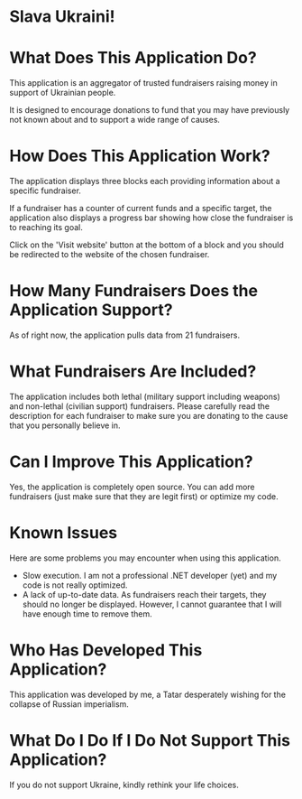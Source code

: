 # Slava Ukraini!

# What Does This Application Do?

This application is an aggregator of trusted fundraisers raising money in support of Ukrainian people. 

It is designed to encourage donations to fund that you may have previously not known about and to support a wide range of causes.

# How Does This Application Work?

The application displays three blocks each providing information about a specific fundraiser.

If a fundraiser has a counter of current funds and a specific target, the application also displays a progress bar showing how close the fundraiser is to reaching its goal.

Click on the 'Visit website' button at the bottom of a block and you should be redirected to the website of the chosen fundraiser.

# How Many Fundraisers Does the Application Support?

As of right now, the application pulls data from 21 fundraisers.

# What Fundraisers Are Included?

The application includes both lethal (military support including weapons) and non-lethal (civilian support) fundraisers. Please carefully read the description for each fundraiser to make sure you are donating to the cause that you personally believe in.

# Can I Improve This Application?

Yes, the application is completely open source. You can add more fundraisers (just make sure that they are legit first) or optimize my code.

# Known Issues

Here are some problems you may encounter when using this application.

* Slow execution. I am not a professional .NET developer (yet) and my code is not really optimized.
* A lack of up-to-date data. As fundraisers reach their targets, they should no longer be displayed. However, I cannot guarantee that I will have enough time to remove them.

# Who Has Developed This Application?

This application was developed by me, a Tatar desperately wishing for the collapse of Russian imperialism. 

# What Do I Do If I Do Not Support This Application?

If you do not support Ukraine, kindly rethink your life choices.